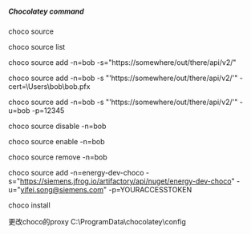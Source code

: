 ##### Chocolatey command

choco source

choco source list

choco source add -n=bob -s="https://somewhere/out/there/api/v2/"

choco source add -n=bob -s "'https://somewhere/out/there/api/v2/'" -cert=\Users\bob\bob.pfx

choco source add -n=bob -s "'https://somewhere/out/there/api/v2/'" -u=bob -p=12345

choco source disable -n=bob

choco source enable -n=bob

choco source remove -n=bob

choco source add -n=energy-dev-choco -s="https://siemens.jfrog.io/artifactory/api/nuget/energy-dev-choco" -u="yifei.song@siemens.com" -p=YOURACCESSTOKEN

choco install <chocoPackageName>
  
更改choco的proxy
C:\ProgramData\chocolatey\config
